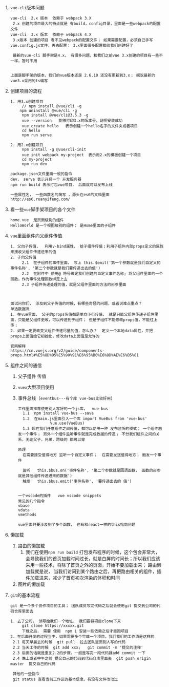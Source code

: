 1. `vue-cli`版本问题

   ```
   vue-cli  2.x 版本  依赖于 webpack 3.X
   	2.x 创建的项目最大的特点就是 有build，config目录，里面是一些webpack的配置文件
   vue-cli  3.x 版本  依赖于 webpack 4.X
   	3.x版本 创建的项目 看不见webpack的配置文件； 如果需要配置，必须自己手写vue.config.js文件，再去配置； 3.x里面很多配置都给我们创建好了
   	
   	最新的vue-cli 脚手架是4.x， 有很多问题，和我们之前vue 3.x创建的项目有一些不一样，暂时不用
   	
   	
   上面是脚手架的版本，我们的vue版本还是 2.6.10 还没有更新到3.x； 据说最新的vue3.x采用的ts编写
   ```

2. 创建项目的流程  

   ```
   1. 用3.x创建项目
   		// npm install @vue/cli -g 
       npm uninstall @vue/cli -g
   		npm install @vue/cli@3.5.3 -g
   		vue --version   能够打印3.x的版本号，证明安装成功
   		vue create hello   表示创建一个hello名字的文件夹或者项目
   		cd hello
   		npm run serve
   		
   2. 用2.x创建项目
   		npm install -g @vue/cli-init
   		vue init webpack my-project  表示用2.x的模板创建一个项目
   		cd my-project
   		npm run dev
   
   package.json文件里面一般的指令
   dev， serve 表示开启一个 开发服务器
   npm run build 表示打包vue项目， 后面就可以发布上线
   
   一些属性名， 一些函数名的简写 ，源头在es6的文档里面
   http://es6.ruanyifeng.com/
   ```

3. 看一些`vue`脚手架项目的各个文件

   ```
   home.vue  是页面级别的组件
   HelloWorld 是一个视图级别的组件； 是Home里面的子组件
   ```

4. `vue`里面组件向父组件传值

   ```
   1. 父向子传值，  利用v-bind属性， 给子组件传值；利用子组件内部props定义的属性来接收父组件传递进来的值
   2. 子向父传值
   		2.1  在子组件的事件里面， 写上 this.$emit('第一个参数就是我们自定义的事件名称', '第二个参数就是我们要传递出去的值')
   		2.2  在附件中 使用@ 符号绑定我们创建的自定义事件名称; 将父组件里面的一个函数，作为事件处理函数绑定上去
   		2.3 子组件传递处理的值，就是父组件里面的方法的形参里面
   		
   
   
   面试问你们， 涉及到父子传值的时候，有哪些奇怪的问题，或者说难点重点？
   单选数据流
   1. 在vue里面， 父子的props传值都是单向下行传值， 就是只能父组件传递子组件里面，只能是父组件更改，可以传递到子组件； 但是子组件不能修改props值，不能往上传； 
   2. 如果一定要改变父组件传递尽量的值，怎么办？  定义一个本地data属性，并把 props上面值给它初始化，修改data上面值是允许的
   
   官网解释
   https://cn.vuejs.org/v2/guide/components-props.html#%E5%8D%95%E5%90%91%E6%95%B0%E6%8D%AE%E6%B5%81
   ```

5. 组件之间的通信

   1. 父子组件 传值

   2. `vuex`大型项目使用

   3. 事件总线（`eventbus---有个库 vue-bus比较好用`）

      ```
      工作里面推荐使用别人写好的一个js库，  vue-bus
      	1.1  npm install vue-bus --save
      	1.2  在main.js里面引入一个库 import VueBus from 'vue-bus'
      				Vue.use(VueBus)
      	1.3 现在我们任意组件之间传值，都可以使用一种 发布监听的模式； 一个组件触发一个事件； 另外一个组件监听事件就是完成数据的传递； 不分我们组件之间的关系，无论父子，兄弟，跨级的 都可以穿
      	
      原理
      	在需要接受值得地方 监听一个自定义事件；  在需要发送值得地方； 触发一个事件
      	
      	监听   this.$bus.on('事件名称', '第二个参数就是回调函数， 函数的形参就是其他组件传递进来的数据')
      	触发   this.$bus.emit('事件名称', '要传递出去的 值')
      	
      
      一个vscode的插件   vue vscode snippets
      常见的几个指令
      vbase
      vdata
      vmethods
      
      vue里面只要涉及到了多个函数， 也有和react一样的this指向问题
      ```

6. 懒加载

   1. 路由的懒加载
      1. 我们在使用`npm run build` 打包发布程序的时候，这个包会非常大，会导致我们的首页加载时间过长，就是白屏的时间长；所以我们应该采用一些技术，将除了首页之外的页面，开始不要加载出来； 路由懒加载就是说， 当我们访问到某个路由之后，再把路由相关的组件，插件加载进来，减少了首页初次渲染的体积和时间
   2. 图片的懒加载

7. `git`的基本流程

   ```
   git 是一个多个协作项目的工具； 团队成员写完代码之后就会使用git 提交到公司的代码仓库里面去
   
   1. 去了公司， 领导给我们一个地址， 我们要将项目clone下来
   		git clone https://xxxxx.git
   		下载之后， 需要 使用  npm i 安装一些依赖之后才能跑项目
   2. 在后面开发的过程当中，如果需要多个完成一个项目，我们我们的工作流是这样的
   	2.1 每天早晨去的时候  git pull  拉去团队里面别人写的代码
   	2.2 当天工作的时候  git add xxx;   git commit -m '提交的注释'
   	2.3 后面的话就是重复2.2的步骤，一般是写完一段代码就add commit 一下
   	2.4 晚上或者中午之前 提交自己的代码到代码仓库里面去  git push origin master  提交自己的代码
   	
   	其他的一些指令
   	git status 查看当前工作区的基本信息，有没有文件改动过
   ```

   